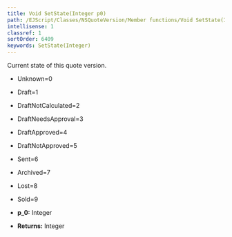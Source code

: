 ```yaml
---
title: Void SetState(Integer p0)
path: /EJScript/Classes/NSQuoteVersion/Member functions/Void SetState(Integer p_0)
intellisense: 1
classref: 1
sortOrder: 6409
keywords: SetState(Integer)
---
```


Current state of this quote version.

* Unknown=0
* Draft=1
* DraftNotCalculated=2
* DraftNeedsApproval=3
* DraftApproved=4
* DraftNotApproved=5
* Sent=6
* Archived=7
* Lost=8
* Sold=9

* **p_0:** Integer
* **Returns:** Integer

